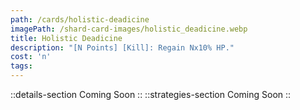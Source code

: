 ```yaml
---
path: /cards/holistic-deadicine
imagePath: /shard-card-images/holistic_deadicine.webp
title: Holistic Deadicine
description: "[N Points] [Kill]: Regain Nx10% HP."
cost: 'n'
tags:
---
```

::details-section
Coming Soon
::
::strategies-section
Coming Soon
::